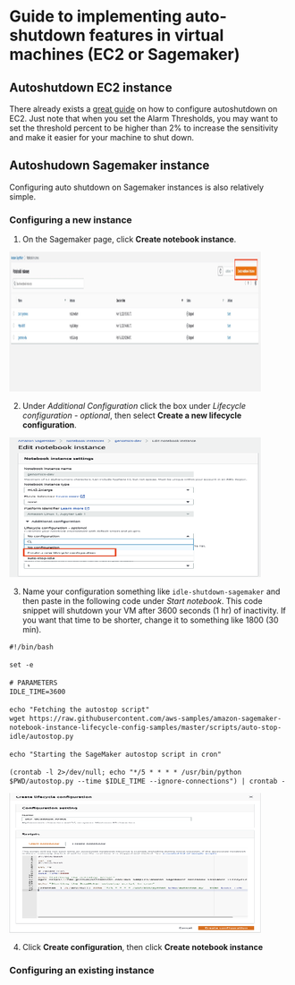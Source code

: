 # Guide to implementing auto-shutdown features in virtual machines (EC2 or Sagemaker)

## Autoshutdown EC2 instance

There already exists a [great guide](https://successengineer.medium.com/how-to-automatically-turn-off-your-ec2-instance-in-2021-b73374e51090) on how to configure autoshutdown on EC2.
Just note that when you set the Alarm Thresholds, you may want to set the threshold percent to be higher than 2% to increase the sensitivity and make it easier for your machine to shut down. 

## Autoshudown Sagemaker instance

Configuring auto shutdown on Sagemaker instances is also relatively simple. 

### Configuring a new instance

1. On the Sagemaker page, click **Create notebook instance**.

<img src="/docs/images/create_notebook_instance.jpeg" width="450" height="250">

2. Under *Additional Configuration* click the box under *Lifecycle configuration - optional*, then select **Create a new lifecycle configuration**.

<img src="/docs/images/click_configuration.png" width="450" height="250">

3. Name your configuration something like `idle-shutdown-sagemaker` and then paste in the following code under *Start notebook*. This code snippet will shutdown your VM after 3600 seconds (1 hr) of inactivity. If you want that time to be shorter, change it to something like 1800 (30 min).

```
#!/bin/bash

set -e

# PARAMETERS
IDLE_TIME=3600

echo "Fetching the autostop script"
wget https://raw.githubusercontent.com/aws-samples/amazon-sagemaker-notebook-instance-lifecycle-config-samples/master/scripts/auto-stop-idle/autostop.py

echo "Starting the SageMaker autostop script in cron"

(crontab -l 2>/dev/null; echo "*/5 * * * * /usr/bin/python $PWD/autostop.py --time $IDLE_TIME --ignore-connections") | crontab -
```

<img src="/docs/images/add_script.png" width="450" height="250">

4. Click **Create configuration**, then click **Create notebook instance**

### Configuring an existing instance

